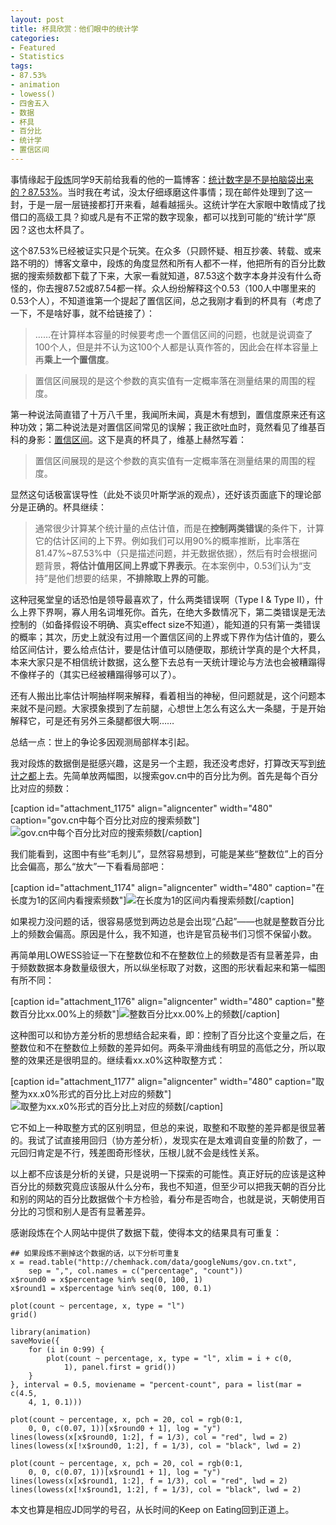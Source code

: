 ```yaml
---
layout: post
title: 杯具欣赏：他们眼中的统计学
categories:
- Featured
- Statistics
tags:
- 87.53%
- animation
- lowess()
- 四舍五入
- 数据
- 杯具
- 百分比
- 统计学
- 置信区间
---
```


事情缘起于[段炼](http://chemhack.com)同学9天前给我看的他的一篇博客：[统计数字是不是拍脑袋出来的？87.53%](http://chemhack.com/cn/2009/12/87-53-stat/)。当时我在考试，没太仔细琢磨这件事情；现在邮件处理到了这一封，于是一层一层链接都打开来看，越看越摇头。这统计学在大家眼中敢情成了找借口的高级工具？抑或凡是有不正常的数字现象，都可以找到可能的“统计学”原因？这也太杯具了。

这个87.53%已经被证实只是个玩笑。在众多（只顾怀疑、相互抄袭、转载、或来路不明的）博客文章中，段炼的角度显然和所有人都不一样，他把所有的百分比数据的搜索频数都下载了下来，大家一看就知道，87.53这个数字本身并没有什么奇怪的，你去搜87.52或87.54都一样。众人纷纷解释这个0.53（100人中哪里来的0.53个人），不知道谁第一个提起了置信区间，总之我刚才看到的杯具有（考虑了一下，不是啥好事，就不给链接了）：


> ……在计算样本容量的时候要考虑一个置信区间的问题，也就是说调查了100个人，但是并不认为这100个人都是认真作答的，因此会在样本容量上再**乘上一个置信度**。




> 置信区间展现的是这个参数的真实值有一定概率落在测量结果的周围的程度。


第一种说法简直错了十万八千里，我闻所未闻，真是木有想到，置信度原来还有这种功效；第二种说法是对置信区间常见的误解；我正欲吐血时，竟然看见了维基百科的身影：[置信区间](http://zh.wikipedia.org/wiki/%E7%BD%AE%E4%BF%A1%E5%8C%BA%E9%97%B4)。这下是真的杯具了，维基上赫然写着：


> 置信区间展现的是这个参数的真实值有一定概率落在测量结果的周围的程度。


显然这句话极富误导性（此处不谈贝叶斯学派的观点），还好该页面底下的理论部分是正确的。杯具继续：


> 通常很少计算某个统计量的点估计值，而是在**控制两类错误**的条件下，计算它的估计区间的上下界。例如我们可以用90%的概率推断，比率落在81.47%~87.53%中（只是描述问题，并无数据依据），然后有时会根据问题背景，**将估计值用区间上界或下界表示**。在本案例中，0.53们认为“支持”是他们想要的结果，**不排除取上界的可能**。


这种冠冕堂皇的话恐怕是领导最喜欢了，什么两类错误啊（Type I & Type II），什么上界下界啊，寡人用名词堆死你。首先，在绝大多数情况下，第二类错误是无法控制的（如备择假设不明确、真实effect size不知道），能知道的只有第一类错误的概率；其次，历史上就没有过用一个置信区间的上界或下界作为估计值的，要么给区间估计，要么给点估计，要是估计值可以随便取，那统计学真的是个大杯具，本来大家只是不相信统计数据，这么整下去总有一天统计理论与方法也会被糟蹋得不像样子的（其实已经被糟蹋得够可以了）。

还有人搬出比率估计啊抽样啊来解释，看着相当的神秘，但问题就是，这个问题本来就不是问题。大家摸象摸到了左前腿，心想世上怎么有这么大一条腿，于是开始解释它，可是还有另外三条腿都很大啊……

总结一点：世上的争论多因观测局部样本引起。

我对段炼的数据倒是挺感兴趣，这是另一个主题，我还没考虑好，打算改天写到[统计之都](http://cos.name)上去。先简单放两幅图，以搜索gov.cn中的百分比为例。首先是每个百分比对应的频数：

[caption id="attachment_1175" align="aligncenter" width="480" caption="gov.cn中每个百分比对应的搜索频数"]![gov.cn中每个百分比对应的搜索频数](http://yihui.name/cn/wp-content/uploads/2009/12/percent-count-gov.cn_.png)[/caption]

我们能看到，这图中有些“毛刺儿”，显然容易想到，可能是某些“整数位”上的百分比会偏高，那么“放大”一下看看局部吧：

[caption id="attachment_1174" align="aligncenter" width="480" caption="在长度为1的区间内看搜索频数"]![在长度为1的区间内看搜索频数](http://yihui.name/cn/wp-content/uploads/2009/12/percent-count.gif)[/caption]

如果视力没问题的话，很容易感觉到两边总是会出现“凸起”——也就是整数百分比上的频数会偏高。原因是什么，我不知道，也许是官员秘书们习惯不保留小数。

再简单用LOWESS验证一下在整数位和不在整数位上的频数是否有显著差异，由于频数数据本身数量级很大，所以纵坐标取了对数，这图的形状看起来和第一幅图有所不同：

[caption id="attachment_1176" align="aligncenter" width="480" caption="整数百分比xx.00%上的频数"]![整数百分比xx.00%上的频数](http://yihui.name/cn/wp-content/uploads/2009/12/percent-count-rounding01.png)[/caption]

这种图可以和协方差分析的思想结合起来看，即：控制了百分比这个变量之后，在整数位和不在整数位上频数的差异如何。两条平滑曲线有明显的高低之分，所以取整的效果还是很明显的。继续看xx.x0%这种取整方式：

[caption id="attachment_1177" align="aligncenter" width="480" caption="取整为xx.x0%形式的百分比上对应的频数"]![取整为xx.x0%形式的百分比上对应的频数](http://yihui.name/cn/wp-content/uploads/2009/12/percent-count-rounding02.png)[/caption]

它不如上一种取整方式的区别明显，但总的来说，取整和不取整的差异都是很显著的。我试了试直接用回归（协方差分析），发现实在是太难调自变量的阶数了，一元回归肯定是不行，残差图奇形怪状，压根儿就不会是线性关系。

以上都不应该是分析的关键，只是说明一下探索的可能性。真正好玩的应该是这种百分比的频数究竟应该服从什么分布，我也不知道，但至少可以把我天朝的百分比和别的网站的百分比数据做个卡方检验，看分布是否吻合，也就是说，天朝使用百分比的习惯和别人是否有显著差异。

感谢段炼在个人网站中提供了数据下载，使得本文的结果具有可重复：

    
    ## 如果段炼不删掉这个数据的话，以下分析可重复
    x = read.table("http://chemhack.com/data/googleNums/gov.cn.txt",
        sep = ",", col.names = c("percentage", "count"))
    x$round0 = x$percentage %in% seq(0, 100, 1)
    x$round1 = x$percentage %in% seq(0, 100, 0.1)
    
    plot(count ~ percentage, x, type = "l")
    grid()
    
    library(animation)
    saveMovie({
        for (i in 0:99) {
            plot(count ~ percentage, x, type = "l", xlim = i + c(0,
                1), panel.first = grid())
        }
    }, interval = 0.5, moviename = "percent-count", para = list(mar = c(4.5,
        4, 1, 0.1)))
    
    plot(count ~ percentage, x, pch = 20, col = rgb(0:1,
        0, 0, c(0.07, 1))[x$round0 + 1], log = "y")
    lines(lowess(x[x$round0, 1:2], f = 1/3), col = "red", lwd = 2)
    lines(lowess(x[!x$round0, 1:2], f = 1/3), col = "black", lwd = 2)
    
    plot(count ~ percentage, x, pch = 20, col = rgb(0:1,
        0, 0, c(0.07, 1))[x$round1 + 1], log = "y")
    lines(lowess(x[x$round1, 1:2], f = 1/3), col = "red", lwd = 2)
    lines(lowess(x[!x$round1, 1:2], f = 1/3), col = "black", lwd = 2)
    


本文也算是相应JD同学的号召，从长时间的Keep on Eating回到正道上。
